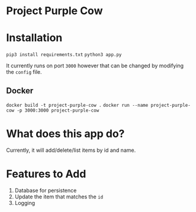 # Project Purple Cow

# Installation
`pip3 install requirements.txt`
`python3 app.py`

It currently runs on port `3000` however that can be changed by modifying the `config` file. 

## Docker
`docker build -t project-purple-cow .`
`docker run --name project-purple-cow -p 3000:3000 project-purple-cow`

# What does this app do?
Currently, it will add/delete/list items by id and name.

# Features to Add
1. Database for persistence
1. Update the item that matches the `id`
1. Logging


